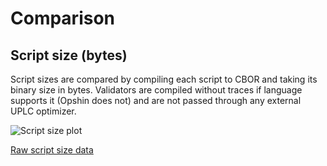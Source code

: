 # Comparison

## Script size (bytes)

Script sizes are compared by compiling each script to CBOR and taking its binary size in bytes. Validators are compiled without traces if language supports it (Opshin does not) and are not passed through any external UPLC optimizer.

![Script size plot](./script_size.png)


<!-- SCRIPT_SIZE_TABLE -->


[Raw script size data](./script_size.csv)
